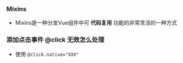 ### Mixins
* Mixins是一种分发Vue组件中可 __代码复用__ 功能的非常灵活的一种方式

### 添加点击事件 @click 无效怎么处理
* 使用 `@click.native="XXX"`
